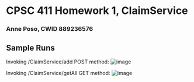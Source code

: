 # CPSC 411 Homework 1, ClaimService

### Anne Poso, CWID 889236576

## Sample Runs
Invoking /ClaimService/add POST method:
![image](https://user-images.githubusercontent.com/43505612/97078598-0bb18280-15a2-11eb-9e63-75b34154f3bd.png)

Invoking /ClaimService/getAll GET method:
![image](https://user-images.githubusercontent.com/43505612/97078613-27b52400-15a2-11eb-9e13-160bcbcc09e2.png)
